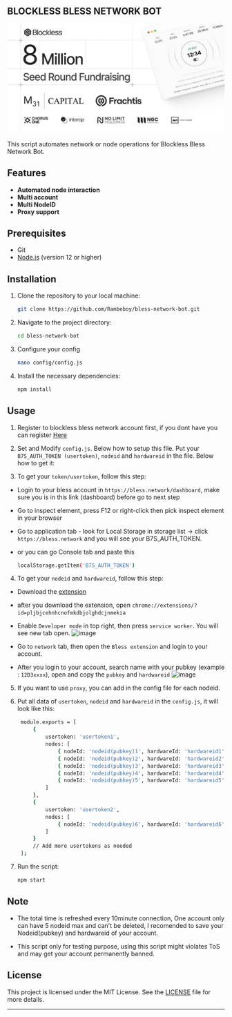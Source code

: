 ## BLOCKLESS BLESS NETWORK BOT

![bless](assets/bless.jpg)

This script automates network or node operations for Blockless Bless Network Bot.

## Features

- **Automated node interaction**
- **Multi account**
- **Multi NodeID**
- **Proxy support**

## Prerequisites

- Git
- [Node.js](https://nodejs.org/) (version 12 or higher)

## Installation

1. Clone the repository to your local machine:
   ```bash
   git clone https://github.com/Rambeboy/bless-network-bot.git
   ```

2. Navigate to the project directory:
   ```bash
   cd bless-network-bot
   ```

3. Configure your config
   ```bash
   nano config/config.js
   ```

4. Install the necessary dependencies:
   ```bash
   npm install
   ```

## Usage

1. Register to blockless bless network account first, if you dont have you can register [Here](https://bless.network/dashboard)

2. Set and Modify `config.js`. Below how to setup this file. Put your `B7S_AUTH_TOKEN (usertoken)`, `nodeid` and `hardwareid` in the file. Below how to get it:

3. To get your `token/usertoken`, follow this step:

- Login to your bless account in `https://bless.network/dashboard`, make sure you is in this link (dashboard) before go to next step

- Go to inspect element, press F12 or right-click then pick inspect element in your browser

- Go to application tab - look for Local Storage in storage list -> click `https://bless.network` and you will see your B7S_AUTH_TOKEN.

- or you can go Console tab and paste this 
	```bash
	localStorage.getItem('B7S_AUTH_TOKEN')
	```

4. To get your `nodeid` and `hardwareid`, follow this step:

- Download the [extension](https://chromewebstore.google.com/detail/bless/pljbjcehnhcnofmkdbjolghdcjnmekia)

- after you download the extension, open `chrome://extensions/?id=pljbjcehnhcnofmkdbjolghdcjnmekia`

- Enable `Developer mode` in top right, then press `service worker`. You will see new tab open.
![image](https://github.com/user-attachments/assets/63151405-cd49-4dff-9eec-a787a9aa3144)

- Go to `network` tab, then open the `Bless extension` and login to your account.
- After you login to your account, search name with your pubkey (example : `12D3xxxx`), open and copy the `pubkey` and `hardwareid`
![image](https://github.com/user-attachments/assets/70bcb0c6-9c47-4c81-9bf4-a55ab912fba6)

5. If you want to use `proxy`, you can add in the config file for each nodeid.

6. Put all data of `usertoken`, `nodeid` and `hardwareid` in the `config.js`, it will look like this:
   ```bash
	module.exports = [
	    {
	        usertoken: 'usertoken1',
	        nodes: [
	            { nodeId: 'nodeid(pubkey)1', hardwareId: 'hardwareid1', proxy: 'proxy1' },
	            { nodeId: 'nodeid(pubkey)2', hardwareId: 'hardwareid2', proxy: 'proxy2' },
	            { nodeId: 'nodeid(pubkey)3', hardwareId: 'hardwareid3', proxy: 'proxy3' },
	            { nodeId: 'nodeid(pubkey)4', hardwareId: 'hardwareid4', proxy: 'proxy4' },
	            { nodeId: 'nodeid(pubkey)5', hardwareId: 'hardwareid5', proxy: 'proxy5' }
	        ]
	    },
	    {
	        usertoken: 'usertoken2',
	        nodes: [
	            { nodeId: 'nodeid(pubkey)6', hardwareId: 'hardwareid6', proxy: 'proxy6' }
	        ]
	    }
	    // Add more usertokens as needed
	];
	```

5. Run the script:
   ```bash
   npm start
   ```

## Note

- The total time is refreshed every 10minute connection, One account only can have 5 nodeid max and can't be deleted, I recomended to save your Nodeid(pubkey) and hardwareid of your account.

- This script only for testing purpose, using this script might violates ToS and may get your account permanently banned.


## License

This project is licensed under the MIT License. See the [LICENSE](LICENSE) file for more details.

---
